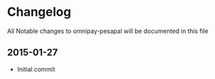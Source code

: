 # Changelog

All Notable changes to omnipay-pesapal will be documented in this file

## 2015-01-27

 * Initial commit